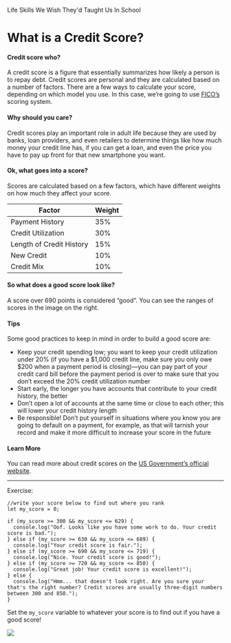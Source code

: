Life Skills We Wish They'd Taught Us In School
# What is a Credit Score?

#### Credit score who?
A credit score is a figure that essentially summarizes how likely a person is to repay debt. Credit scores are personal and they are calculated based on a number of factors. There are a few ways to calculate your score, depending on which model you use. In this case, we’re going to use [FICO’s](https://www.fico.com/en/products/fico-score) scoring system.

#### Why should you care?
Credit scores play an important role in adult life because they are used by banks, loan providers, and even retailers to determine things like how much money your credit line has, if you can get a loan, and even the price you have to pay up front for that new smartphone you want.

#### Ok, what goes into a score?
Scores are calculated based on a few factors, which have different weights on how much they affect your score.

| Factor                   | Weight |
| ------------------------ | ------ |
| Payment History          | 35%    |
| Credit Utilization       | 30%    |
| Length of Credit History | 15%    |
| New Credit               | 10%    |
| Credit Mix               | 10%    |

#### So what does a good score look like?
A score over 690 points is considered “good”. You can see the ranges of scores in the image on the right.

#### Tips

Some good practices to keep in mind in order to build a good score are:

-   Keep your credit spending low; you want to keep your credit utilization under 20% (if you have a $1,000 credit line, make sure you only owe $200 when a payment period is closing)—you can pay part of your credit card bill before the payment period is over to make sure that you don’t exceed the 20% credit utilization number
-   Start early, the longer you have accounts that contribute to your credit history, the better
-   Don’t open a lot of accounts at the same time or close to each other; this will lower your credit history length
-   Be responsible! Don’t put yourself in situations where you know you are going to default on a payment, for example, as that will tarnish your record and make it more difficult to increase your score in the future

#### Learn More
You can read more about credit scores on the [US Government’s official website](https://www.usa.gov/credit-reports).

---

Exercise: 

```JS
//write your score below to find out where you rank
let my_score = 0;

if (my_score >= 300 && my_score <= 629) {
  console.log("Oof. Looks like you have some work to do. Your credit score is bad.");
} else if (my_score >= 630 && my_score <= 689) {
  console.log("Your credit score is fair.");
} else if (my_score >= 690 && my_score <= 719) {
  console.log("Nice. Your credit score is good!");
} else if (my_score >= 720 && my_score <= 850) {
  console.log("Great job! Your credit score is excellent!");
} else {
  console.log("Hmm... that doesn't look right. Are you sure your that's the right number? Credit scores are usually three-digit numbers between 300 and 850.");
}
```

Set the `my_score` variable to whatever your score is to find out if you have a good score!

![](https://images.codecademy.com/credit_score_ranges.png)

